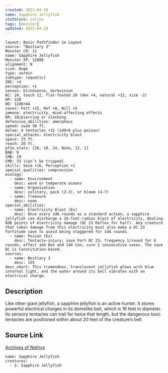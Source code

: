 ```yaml
---
created: 2023-04-28
name: Sapphire Jellyfish
statblock: inline
tags: [monster]
updated: 2023-04-28
---
```

```statblock
layout: Basic Pathfinder 1e Layout
source: "Bestiary 3"
Monster_CR: 11
name: Sapphire Jellyfish
Monster_XP: 12800
alignment: N
size: Huge
type: vermin
subtype: (aquatic)
INI: +4
perception: +1
senses: blindsense, darkvision
AC: 24, touch 12, flat-footed 20 (dex +4, natural +12, size -2)
HP: 138
HD: 12d8+84
saves: Fort +15, Ref +8, Will +5
immune: electricity, mind-affecting effects
DR: 10/piercing or slashing
defensive_abilities: amorphous
speed: swim 30 ft.
melee: 4 tentacles +15 (1d8+8 plus poison)
special_attacks: electricity blast
space: 15 ft.
reach: 20 ft.
pf1e_stats: [26, 19, 24, None, 12, 1]
BAB: 9
CMB: 19
CMD: 33 (can’t be tripped)
skills: Swim +16, Perception +1
special_qualities: compression
ecology:
  - name: Environment
    desc: warm or temperate oceans
  - name: Organisation
    desc: solitary, pack (2-3), or bloom (4-7)
  - name: Treasure
    desc: none
special_abilities:
  - name: Electricity Blast (Ex)
    desc: Once every 1d6 rounds as a standard action, a sapphire jellyfish can discharge a 20-foot-radius blast of electricity, dealing 8d6 points of electricity damage (DC 23 Reflex for half). Any creature that takes damage from this electricity must also make a DC 23 Fortitude save to avoid being staggered for 1d4 rounds.
  - name: Poison (Ex)
    desc: Tentacle-injury; save Fort DC 23; frequency 1/round for 6 rounds; effect 1d4 Dex and 1d4 Con; cure 2 consecutive saves. The save DC is Constitution-based.
sources:
  - name: Bestiary 3
    desc: 155
desc_short: This tremendous, translucent jellyfish glows with blue internal light, and the water around its bell vibrates with an electrical charge.
```
## Description
Like other giant jellyfish, a sapphire jellyfish is an active hunter. It stores powerful electrical charges in its domelike bell, which is 16 feet in diameter. Its sensory tentacles can trail for twice that length, but the dangerous toxic tentacles are positioned within about 20 feet of the creature’s bell.
## Source Link
[Archives of Nethys](https://aonprd.com/MonsterDisplay.aspx?ItemName=Sapphire%20Jellyfish)
```encounter-table
name: Sapphire Jellyfish
creatures:
  - 1: Sapphire Jellyfish
```
